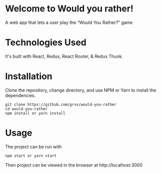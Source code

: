 # Welcome to Would you rather!

A web app that lets a user play the “Would You Rather?” game

# Technologies Used

It's built with React, Redux, React Router, & Redux Thunk.

# Installation

Clone the repository, change directory, and use NPM or Yarn to install the dependencies.

    git clone https://github.com/grvv/would-you-rather
    cd would-you-rather
    npm install or yarn install

# Usage

The project can be run with

    npm start or yarn start

Then project can be viewed in the browser at
http://localhost:3000
